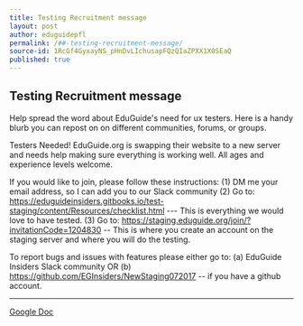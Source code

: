 ```yaml
---
title: Testing Recruitment message
layout: post
author: eduguidepfl
permalink: /##-testing-recruitment-message/
source-id: 1RcGf4GyxayNS_pHnDvLIchusapFQzQIaZPXX1X0SEaQ
published: true
---
```

## Testing Recruitment message

Help spread the word about EduGuide's need for ux testers. Here is a handy blurb you can repost on on different communities, forums, or groups.

Testers Needed! EduGuide.org is swapping their website to a new server and needs help making sure everything is working well. All ages and experience levels welcome.If you would like to join, please follow these instructions:(1) DM me your email address, so I can add you to our Slack community(2) Go to: https://eduguideinsiders.gitbooks.io/test-staging/content/Resources/checklist.html  --- This is everything we would love to have tested.(3) Go to: https://staging.eduguide.org/join/?invitationCode=1204830  -- This is where you create an account on the staging server and where you will do the testing.To report bugs and issues with features please either go to:(a) EduGuide Insiders Slack community  OR(b) https://github.com/EGInsiders/NewStaging072017  -- if you have a github account.

- - -

[Google Doc](https://docs.google.com/document/d/1RcGf4GyxayNS_pHnDvLIchusapFQzQIaZPXX1X0SEaQ/edit?usp=sharing)

